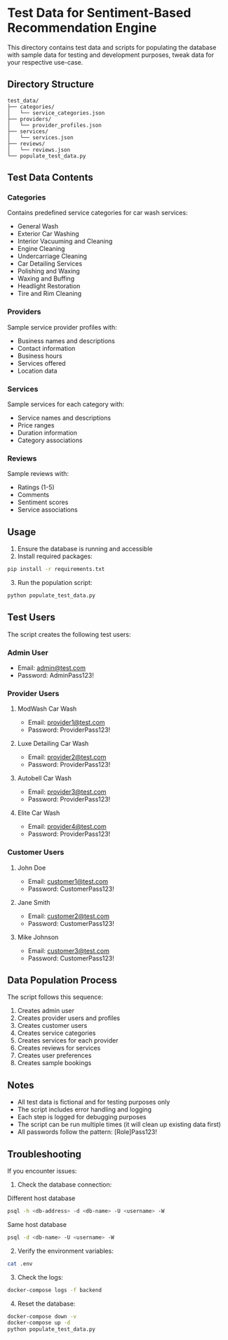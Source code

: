 # Test Data for Sentiment-Based Recommendation Engine

This directory contains test data and scripts for populating the database with sample data for testing and development purposes, tweak data for your respective use-case.

## Directory Structure

```
test_data/
├── categories/
│   └── service_categories.json
├── providers/
│   └── provider_profiles.json
├── services/
│   └── services.json
├── reviews/
│   └── reviews.json
└── populate_test_data.py

```

## Test Data Contents

### Categories
Contains predefined service categories for car wash services:
- General Wash
- Exterior Car Washing
- Interior Vacuuming and Cleaning
- Engine Cleaning
- Undercarriage Cleaning
- Car Detailing Services
- Polishing and Waxing
- Waxing and Buffing
- Headlight Restoration
- Tire and Rim Cleaning

### Providers
Sample service provider profiles with:
- Business names and descriptions
- Contact information
- Business hours
- Services offered
- Location data

### Services
Sample services for each category with:
- Service names and descriptions
- Price ranges
- Duration information
- Category associations

### Reviews
Sample reviews with:
- Ratings (1-5)
- Comments
- Sentiment scores
- Service associations

## Usage

1. Ensure the database is running and accessible
2. Install required packages:
```bash
pip install -r requirements.txt
```

3. Run the population script:
```bash
python populate_test_data.py
```

## Test Users

The script creates the following test users:

### Admin User
- Email: admin@test.com
- Password: AdminPass123!

### Provider Users
1. ModWash Car Wash
   - Email: provider1@test.com
   - Password: ProviderPass123!

2. Luxe Detailing Car Wash
   - Email: provider2@test.com
   - Password: ProviderPass123!

3. Autobell Car Wash
   - Email: provider3@test.com
   - Password: ProviderPass123!

4. Elite Car Wash
   - Email: provider4@test.com
   - Password: ProviderPass123!

### Customer Users
1. John Doe
   - Email: customer1@test.com
   - Password: CustomerPass123!

2. Jane Smith
   - Email: customer2@test.com
   - Password: CustomerPass123!

3. Mike Johnson
   - Email: customer3@test.com
   - Password: CustomerPass123!

## Data Population Process

The script follows this sequence:
1. Creates admin user
2. Creates provider users and profiles
3. Creates customer users
4. Creates service categories
5. Creates services for each provider
6. Creates reviews for services
7. Creates user preferences
8. Creates sample bookings

## Notes

- All test data is fictional and for testing purposes only
- The script includes error handling and logging
- Each step is logged for debugging purposes
- The script can be run multiple times (it will clean up existing data first)
- All passwords follow the pattern: [Role]Pass123!

## Troubleshooting

If you encounter issues:

1. Check the database connection:

Different host database
```bash
psql -h <db-address> -d <db-name> -U <username> -W
```
Same host database
```bash
psql -d <db-name> -U <username> -W
```

2. Verify the environment variables:
```bash
cat .env
```

3. Check the logs:
```bash
docker-compose logs -f backend
```

4. Reset the database:
```bash
docker-compose down -v
docker-compose up -d
python populate_test_data.py
``` 